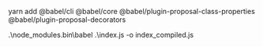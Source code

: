 yarn add @babel/cli @babel/core  @babel/plugin-proposal-class-properties @babel/plugin-proposal-decorators


.\node_modules\.bin\babel  .\index.js -o index_compiled.js
